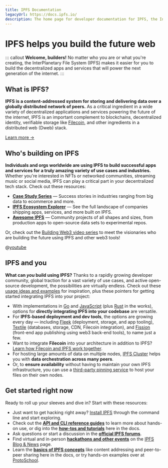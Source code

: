 ```yaml
---
title: IPFS Documentation
legacyUrl: https://docs.ipfs.io/
description: The home page for developer documentation for IPFS, the InterPlanetary File System.
---
```


# IPFS helps you build the future web

::: callout
**Welcome, builders!** No matter who you are or what you're creating, the InterPlanetary File System (IPFS) makes it easier for you to build the decentralized apps and services that will power the next generation of the internet.
:::

## What is IPFS?

**IPFS is a content-addressed system for storing and delivering data over a globally distributed network of peers.** As a critical ingredient in a wide variety of decentralized applications and services powering the future of the internet, IPFS is an important complement to blockchains, decentralized identity, verifiable storage like [Filecoin](https://filecoin.io), and other ingredients in a distributed web (Dweb) stack.

[Learn more →](/concepts/what-is-ipfs/#what-is-ipfs)

## Who's building on IPFS

**Individuals and orgs worldwide are using IPFS to build successful apps and services for a truly amazing variety of use cases and industries.** Whether you're interested in NFTs or networked communities, streaming music or social media, IPFS can play a critical part in your decentralized tech stack. Check out these resources:

- [**Case Study Series**](/concepts/#examples-and-case-studies) — Success stories in industries ranging from big data to ecommerce and more.
- [**IPFS Ecosystem Explorer**](https://ipfs.io/images/ipfs-applications-diagram.png) — See the full landscape of companies shipping apps, services, and more built on IPFS.
- [**Awesome IPFS**](https://awesome.ipfs.io) — Community projects of all shapes and sizes, from production apps to open-source data sets to experimental repos.

Or, check out the [Building Web3 video series](https://www.youtube.com/playlist?list=PL_0VrY55uV1-THfh1GVoE6v0SxKO9M0gs) to meet the visionaries who are building the future using IPFS and other web3 tools!

@[youtube](d1kpID1LSRE)

## IPFS and you

**What can _you_ build using IPFS?** Thanks to a rapidly growing developer community, global traction for a vast variety of use cases, and active open-source development, the possibilities are virtually endless. Check out these [usage ideas and examples](concepts/usage-ideas-examples/) for inspiration, plus these pointers for getting started integrating IPFS into your project:

- With implementations in [Go](https://github.com/ipfs/go-ipfs) and [JavaScript](https://js.ipfs.io/) (plus [Rust](https://github.com/rs-ipfs/rust-ipfs) in the works), options for **directly integrating IPFS into your codebase** are versatile. 
- For **IPFS-based deployment and dev tools**, the options are growing every day — including [Fleek](https://fleek.co) (deployment, storage, and app tooling), [Textile](https://tetile.io) (databases, storage, CDN, Filecoin integration), and [Fission](https://fission.codes) (front-end app publishing using web3 back-end tools), to name just a few.
- Want to integrate **Filecoin** into your architecture in addition to IPFS? [Learn how Filecoin and IPFS work together](https://docs.filecoin.io/about-filecoin/ipfs-and-filecoin/).
- For hosting large amounts of data on multiple nodes, [IPFS Cluster](https://cluster.ipfs.io) helps you with **data orchestration across many peers**.
- Or, to **ensure availability** without having to maintain your own IPFS infrastructure, you can use a [third-party pinning service](/concepts/persistence/#pinning-services) to host your files on their own nodes.

## Get started right now

Ready to roll up your sleeves and dive in? Start with these resources:

- Just want to get hacking right away? [Install IPFS](/install/command-line/) through the command line and start exploring.
- Check out the [**API and CLI reference guides**](/reference/) to learn more about hands-on use, or dig into the [**how-tos and tutorials**](/how-to/) here in the docs.
- Ask questions or start a discussion in the [**official IPFS forums**](https://discuss.ipfs.io).
- Find virtual and in-person [**hackathons and other events**](https://blog.ipfs.io/?category=Event) on the [IPFS Blog & News](https://blog.ipfs.io) page.
- Learn the [**basics of IPFS concepts**](/concepts/) like content addressing and peer-to-peer sharing here in the docs, or try hands-on examples over at [ProtoSchool](https://proto.school).
